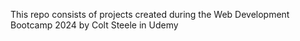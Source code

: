 This repo consists of projects created during the Web Development Bootcamp 2024 by Colt Steele in Udemy